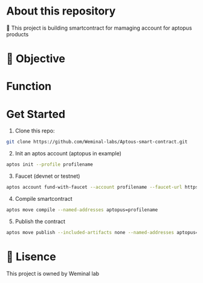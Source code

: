 # About this repository
📘 This project is building smartcontract for mamaging account for aptopus products

# 🚀 Objective

# Function

# Get Started
1. Clone this repo:
```bash
git clone https://github.com/Weminal-labs/Aptous-smart-contract.git
```
2. Init an aptos account (aptopus in example)
```bash
aptos init --profile profilename
```
3. Faucet (devnet or testnet)
```bash
aptos account fund-with-faucet --account profilename --faucet-url https://faucet.devnet.aptoslabs.com --url https://fullnode.devnet.aptoslabs.com
```
4. Compile smartcontract
```bash
aptos move compile --named-addresses aptopus=profilename
```
5. Publish the contract
```bash
aptos move publish --included-artifacts none --named-addresses aptopus=profilename --profile=profilename
```
# 📑 Lisence
This project is owned by Weminal lab

